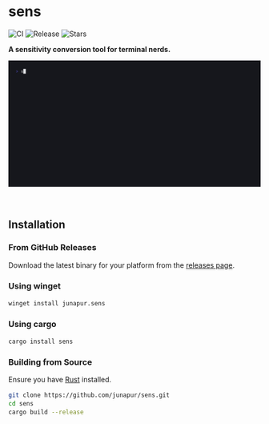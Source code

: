 # sens
![CI](https://github.com/junapur/sens/actions/workflows/ci.yml/badge.svg)
![Release](https://img.shields.io/github/v/release/junapur/sens)
![Stars](https://img.shields.io/github/stars/junapur/sens)

**A sensitivity conversion tool for terminal nerds.**

![Example](./assets/sens.gif)

<br>

## Installation

### From GitHub Releases
Download the latest binary for your platform from the [releases page](https://github.com/junapur/sens/releases/latest).

### Using winget
```bash
winget install junapur.sens
```

### Using cargo
```bash
cargo install sens
```

### Building from Source
Ensure you have [Rust](https://rustup.rs) installed.

```bash
git clone https://github.com/junapur/sens.git
cd sens
cargo build --release
```
